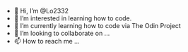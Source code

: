 - 👋 Hi, I’m @Lo2332
- 👀 I’m interested in learning how to code.
- 🌱 I’m currently learning how to code via The Odin Project
- 💞️ I’m looking to collaborate on ...
- 📫 How to reach me ...

<!---
Lo2332/Lo2332 is a ✨ special ✨ repository because its `README.md` (this file) appears on your GitHub profile.
You can click the Preview link to take a look at your changes.
--->
